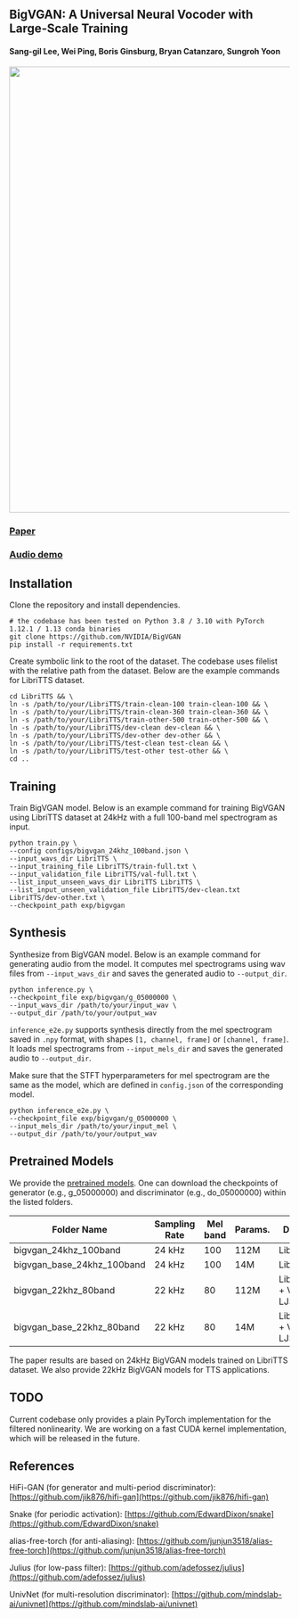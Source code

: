 ## BigVGAN: A Universal Neural Vocoder with Large-Scale Training
#### Sang-gil Lee, Wei Ping, Boris Ginsburg, Bryan Catanzaro, Sungroh Yoon

<center><img src="https://user-images.githubusercontent.com/15963413/218609148-881e39df-33af-4af9-ab95-1427c4ebf062.png" width="800"></center>


### [Paper](https://arxiv.org/abs/2206.04658)
### [Audio demo](https://bigvgan-demo.github.io/)

## Installation
Clone the repository and install dependencies.
```shell
# the codebase has been tested on Python 3.8 / 3.10 with PyTorch 1.12.1 / 1.13 conda binaries
git clone https://github.com/NVIDIA/BigVGAN
pip install -r requirements.txt
```

Create symbolic link to the root of the dataset. The codebase uses filelist with the relative path from the dataset. Below are the example commands for LibriTTS dataset.
``` shell
cd LibriTTS && \
ln -s /path/to/your/LibriTTS/train-clean-100 train-clean-100 && \
ln -s /path/to/your/LibriTTS/train-clean-360 train-clean-360 && \
ln -s /path/to/your/LibriTTS/train-other-500 train-other-500 && \
ln -s /path/to/your/LibriTTS/dev-clean dev-clean && \
ln -s /path/to/your/LibriTTS/dev-other dev-other && \
ln -s /path/to/your/LibriTTS/test-clean test-clean && \
ln -s /path/to/your/LibriTTS/test-other test-other && \
cd ..
```

## Training
Train BigVGAN model. Below is an example command for training BigVGAN using LibriTTS dataset at 24kHz with a full 100-band mel spectrogram as input.
```shell
python train.py \
--config configs/bigvgan_24khz_100band.json \
--input_wavs_dir LibriTTS \
--input_training_file LibriTTS/train-full.txt \
--input_validation_file LibriTTS/val-full.txt \
--list_input_unseen_wavs_dir LibriTTS LibriTTS \
--list_input_unseen_validation_file LibriTTS/dev-clean.txt LibriTTS/dev-other.txt \
--checkpoint_path exp/bigvgan
```

## Synthesis
Synthesize from BigVGAN model. Below is an example command for generating audio from the model.
It computes mel spectrograms using wav files from `--input_wavs_dir` and saves the generated audio to `--output_dir`.
```shell
python inference.py \
--checkpoint_file exp/bigvgan/g_05000000 \
--input_wavs_dir /path/to/your/input_wav \
--output_dir /path/to/your/output_wav
```

`inference_e2e.py` supports synthesis directly from the mel spectrogram saved in `.npy` format, with shapes `[1, channel, frame]` or `[channel, frame]`.
It loads mel spectrograms from `--input_mels_dir` and saves the generated audio to `--output_dir`.

Make sure that the STFT hyperparameters for mel spectrogram are the same as the model, which are defined in `config.json` of the corresponding model.
```shell
python inference_e2e.py \
--checkpoint_file exp/bigvgan/g_05000000 \
--input_mels_dir /path/to/your/input_mel \
--output_dir /path/to/your/output_wav
```

## Pretrained Models
We provide the [pretrained models](https://drive.google.com/drive/folders/1e9wdM29d-t3EHUpBb8T4dcHrkYGAXTgq).
One can download the checkpoints of generator (e.g., g_05000000) and discriminator (e.g., do_05000000) within the listed folders.

|Folder Name|Sampling Rate|Mel band|Params.|Dataset|Fine-Tuned|
|------|---|---|---|------|---|
|bigvgan_24khz_100band|24 kHz|100|112M|LibriTTS|No|
|bigvgan_base_24khz_100band|24 kHz|100|14M|LibriTTS|No|
|bigvgan_22khz_80band|22 kHz|80|112M|LibriTTS + VCTK + LJSpeech|No|
|bigvgan_base_22khz_80band|22 kHz|80|14M|LibriTTS + VCTK + LJSpeech|No|

The paper results are based on 24kHz BigVGAN models trained on LibriTTS dataset.
We also provide 22kHz BigVGAN models for TTS applications.


## TODO

Current codebase only provides a plain PyTorch implementation for the filtered nonlinearity. We are working on a fast CUDA kernel implementation, which will be released in the future. 


## References
HiFi-GAN (for generator and multi-period discriminator): [https://github.com/jik876/hifi-gan](https://github.com/jik876/hifi-gan)

Snake (for periodic activation): [https://github.com/EdwardDixon/snake](https://github.com/EdwardDixon/snake)

alias-free-torch (for anti-aliasing): [https://github.com/junjun3518/alias-free-torch](https://github.com/junjun3518/alias-free-torch)

Julius (for low-pass filter): [https://github.com/adefossez/julius](https://github.com/adefossez/julius)

UnivNet (for multi-resolution discriminator): [https://github.com/mindslab-ai/univnet](https://github.com/mindslab-ai/univnet)
